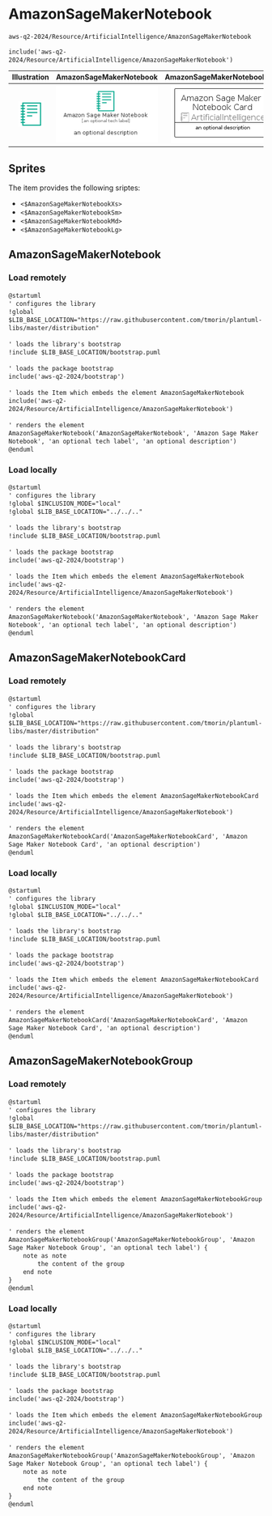 # AmazonSageMakerNotebook


```text
aws-q2-2024/Resource/ArtificialIntelligence/AmazonSageMakerNotebook
```

```text
include('aws-q2-2024/Resource/ArtificialIntelligence/AmazonSageMakerNotebook')
```



| Illustration | AmazonSageMakerNotebook | AmazonSageMakerNotebookCard | AmazonSageMakerNotebookGroup |
| :---: | :---: | :---: | :---: |
| ![illustration for Illustration](../../../aws-q2-2024/Resource/ArtificialIntelligence/AmazonSageMakerNotebook.png) | ![illustration for AmazonSageMakerNotebook](../../../aws-q2-2024/Resource/ArtificialIntelligence/AmazonSageMakerNotebook.Local.png) | ![illustration for AmazonSageMakerNotebookCard](../../../aws-q2-2024/Resource/ArtificialIntelligence/AmazonSageMakerNotebookCard.Local.png) | ![illustration for AmazonSageMakerNotebookGroup](../../../aws-q2-2024/Resource/ArtificialIntelligence/AmazonSageMakerNotebookGroup.Local.png) |



## Sprites
The item provides the following sriptes:

- `<$AmazonSageMakerNotebookXs>`
- `<$AmazonSageMakerNotebookSm>`
- `<$AmazonSageMakerNotebookMd>`
- `<$AmazonSageMakerNotebookLg>`





## AmazonSageMakerNotebook

### Load remotely
```plantuml
@startuml
' configures the library
!global $LIB_BASE_LOCATION="https://raw.githubusercontent.com/tmorin/plantuml-libs/master/distribution"

' loads the library's bootstrap
!include $LIB_BASE_LOCATION/bootstrap.puml

' loads the package bootstrap
include('aws-q2-2024/bootstrap')

' loads the Item which embeds the element AmazonSageMakerNotebook
include('aws-q2-2024/Resource/ArtificialIntelligence/AmazonSageMakerNotebook')

' renders the element
AmazonSageMakerNotebook('AmazonSageMakerNotebook', 'Amazon Sage Maker Notebook', 'an optional tech label', 'an optional description')
@enduml
```

### Load locally
```plantuml
@startuml
' configures the library
!global $INCLUSION_MODE="local"
!global $LIB_BASE_LOCATION="../../.."

' loads the library's bootstrap
!include $LIB_BASE_LOCATION/bootstrap.puml

' loads the package bootstrap
include('aws-q2-2024/bootstrap')

' loads the Item which embeds the element AmazonSageMakerNotebook
include('aws-q2-2024/Resource/ArtificialIntelligence/AmazonSageMakerNotebook')

' renders the element
AmazonSageMakerNotebook('AmazonSageMakerNotebook', 'Amazon Sage Maker Notebook', 'an optional tech label', 'an optional description')
@enduml
```

## AmazonSageMakerNotebookCard

### Load remotely
```plantuml
@startuml
' configures the library
!global $LIB_BASE_LOCATION="https://raw.githubusercontent.com/tmorin/plantuml-libs/master/distribution"

' loads the library's bootstrap
!include $LIB_BASE_LOCATION/bootstrap.puml

' loads the package bootstrap
include('aws-q2-2024/bootstrap')

' loads the Item which embeds the element AmazonSageMakerNotebookCard
include('aws-q2-2024/Resource/ArtificialIntelligence/AmazonSageMakerNotebook')

' renders the element
AmazonSageMakerNotebookCard('AmazonSageMakerNotebookCard', 'Amazon Sage Maker Notebook Card', 'an optional description')
@enduml
```

### Load locally
```plantuml
@startuml
' configures the library
!global $INCLUSION_MODE="local"
!global $LIB_BASE_LOCATION="../../.."

' loads the library's bootstrap
!include $LIB_BASE_LOCATION/bootstrap.puml

' loads the package bootstrap
include('aws-q2-2024/bootstrap')

' loads the Item which embeds the element AmazonSageMakerNotebookCard
include('aws-q2-2024/Resource/ArtificialIntelligence/AmazonSageMakerNotebook')

' renders the element
AmazonSageMakerNotebookCard('AmazonSageMakerNotebookCard', 'Amazon Sage Maker Notebook Card', 'an optional description')
@enduml
```

## AmazonSageMakerNotebookGroup

### Load remotely
```plantuml
@startuml
' configures the library
!global $LIB_BASE_LOCATION="https://raw.githubusercontent.com/tmorin/plantuml-libs/master/distribution"

' loads the library's bootstrap
!include $LIB_BASE_LOCATION/bootstrap.puml

' loads the package bootstrap
include('aws-q2-2024/bootstrap')

' loads the Item which embeds the element AmazonSageMakerNotebookGroup
include('aws-q2-2024/Resource/ArtificialIntelligence/AmazonSageMakerNotebook')

' renders the element
AmazonSageMakerNotebookGroup('AmazonSageMakerNotebookGroup', 'Amazon Sage Maker Notebook Group', 'an optional tech label') {
    note as note
        the content of the group
    end note
}
@enduml
```

### Load locally
```plantuml
@startuml
' configures the library
!global $INCLUSION_MODE="local"
!global $LIB_BASE_LOCATION="../../.."

' loads the library's bootstrap
!include $LIB_BASE_LOCATION/bootstrap.puml

' loads the package bootstrap
include('aws-q2-2024/bootstrap')

' loads the Item which embeds the element AmazonSageMakerNotebookGroup
include('aws-q2-2024/Resource/ArtificialIntelligence/AmazonSageMakerNotebook')

' renders the element
AmazonSageMakerNotebookGroup('AmazonSageMakerNotebookGroup', 'Amazon Sage Maker Notebook Group', 'an optional tech label') {
    note as note
        the content of the group
    end note
}
@enduml
```

